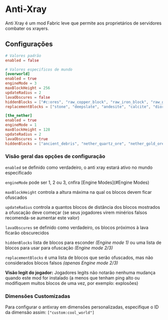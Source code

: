 # Anti-Xray

Anti Xray é um mod Fabric leve que permite aos proprietários de servidores combater os xrayers.

## Configurações

```toml
# Valores padrão
enabled = false

# Valores especificos de mundo
[overworld]
enabled = true
engineMode = 3
maxBlockHeight = 256
updateRadius = 2
lavaObscures = false
hiddenBlocks = ["#c:ores", "raw_copper_block", "raw_iron_block", "raw_gold_block"]
replacementBlocks = ["stone", "deepslate", "andesite", "calcite", "diorite", "dirt", "granite", "gravel", "sand", "tuff", "mossy_cobblestone", "obsidian", "clay", "infested_stone", "amethyst_block", "budding_amethyst", "chest"]

[the_nether]
enabled = true
engineMode = 1
maxBlockHeight = 128
updateRadius = 2
lavaObscures = true
hiddenBlocks = ["ancient_debris", "nether_quartz_ore", "nether_gold_ore", "gold_block", "gilded_blackstone"]
```

### Visão geral das opções de configuração

`enabled` se definido como verdadeiro, o anti xray estará ativo no mundo especificado

`engineMode` pode ser 1, 2 ou 3, cnfira [Engine Modes](#Engine Modes)

`maxBlockHeight` controla a altura máxima na qual os blocos devem ficar ofuscados

`updateRadius` controla a quantos blocos de distância dos blocos mostrados a ofuscação deve começar (se seus jogadores virem minérios falsos
recomenda-se aumentar este valor)

`lavaObscures` se definido como verdadeiro, os blocos próximos à lava ficarão obscurecidos

`hiddenBlocks` lista de blocos para esconder *(Engine mode 1)* ou uma lista de blocos para usar para ofuscação *(Engine mode 2/3)*

`replacementBlocks` é uma lista de blocos que serão ofuscados, mas não considerados blocos falsos *(apenas Engine mode 2/3)*

**Visão legit do jogador:** Jogadores legits não notarão nenhuma mudança quando este mod for instalado (a menos que tenham ping alto ou modifiquem muitos blocos de uma vez, por exemplo: explosões)

### Dimensões Customizadas
Para configurar o antixray em dimensões personalizadas, especifique o ID da dimensão assim: `["custom:cool_world"]`
